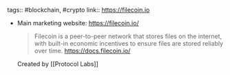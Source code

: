 ---
---

tags:: #blockchain, #crypto
link:: https://filecoin.io

- Main marketing website: https://filecoin.io/
  
  > Filecoin is a peer-to-peer network that stores files on the internet, with built-in economic incentives to ensure files are stored reliably over time.
  > https://docs.filecoin.io/
  
  Created by [[Protocol Labs]]